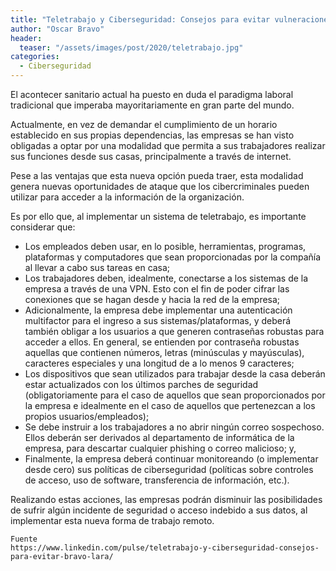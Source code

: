 ```yaml
---
title: "Teletrabajo y Ciberseguridad: Consejos para evitar vulneraciones."
author: "Oscar Bravo"
header: 
  teaser: "/assets/images/post/2020/teletrabajo.jpg"
categories:
  - Ciberseguridad
---
```




El acontecer sanitario actual ha puesto en duda el paradigma laboral tradicional que imperaba mayoritariamente en gran parte del mundo.

Actualmente, en vez de demandar el cumplimiento de un horario establecido en sus propias dependencias, las empresas se han visto obligadas a optar por una modalidad que permita a sus trabajadores realizar sus funciones desde sus casas, principalmente a través de internet.

Pese a las ventajas que esta nueva opción pueda traer, esta modalidad genera nuevas oportunidades de ataque que los cibercriminales pueden utilizar para acceder a la información de la organización.

Es por ello que, al implementar un sistema de teletrabajo, es importante considerar que:

- Los empleados deben usar, en lo posible, herramientas, programas, plataformas y computadores que sean proporcionadas por la compañía al llevar a cabo sus tareas en casa;
- Los trabajadores deben, idealmente, conectarse a los sistemas de la empresa a través de una VPN. Esto con el fin de poder cifrar las conexiones que se hagan desde y hacia la red de la empresa;
- Adicionalmente, la empresa debe implementar una autenticación multifactor para el ingreso a sus sistemas/plataformas, y deberá también obligar a los usuarios a que generen contraseñas robustas para acceder a ellos. En general, se entienden por contraseña robustas aquellas que contienen números, letras (minúsculas y mayúsculas), caracteres especiales y una longitud de a lo menos 9 caracteres;
- Los dispositivos que sean utilizados para trabajar desde la casa deberán estar actualizados con los últimos parches de seguridad (obligatoriamente para el caso de aquellos que sean proporcionados por la empresa e idealmente en el caso de aquellos que pertenezcan a los propios usuarios/empleados);
- Se debe instruir a los trabajadores a no abrir ningún correo sospechoso. Ellos deberán ser derivados al departamento de informática de la empresa, para descartar cualquier phishing o correo malicioso; y,
- Finalmente, la empresa deberá continuar monitoreando (o implementar desde cero) sus políticas de ciberseguridad (políticas sobre controles de acceso, uso de software, transferencia de información, etc.).

Realizando estas acciones, las empresas podrán disminuir las posibilidades de sufrir algún incidente de seguridad o acceso indebido a sus datos, al implementar esta nueva forma de trabajo remoto.


    Fuente
    https://www.linkedin.com/pulse/teletrabajo-y-ciberseguridad-consejos-para-evitar-bravo-lara/

